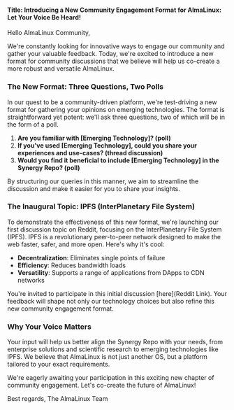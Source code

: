 
#### Title: Introducing a New Community Engagement Format for AlmaLinux: Let Your Voice Be Heard!

Hello AlmaLinux Community,

We're constantly looking for innovative ways to engage our community and gather your valuable feedback. Today, we're excited to introduce a new format for community discussions that we believe will help us co-create a more robust and versatile AlmaLinux.

### The New Format: Three Questions, Two Polls

In our quest to be a community-driven platform, we're test-driving a new format for gathering your opinions on emerging technologies. The format is straightforward yet potent: we'll ask three questions, two of which will be in the form of a poll.

1. **Are you familiar with [Emerging Technology]? (poll)**
2. **If you've used [Emerging Technology], could you share your experiences and use-cases? (thread discussion)**
3. **Would you find it beneficial to include [Emerging Technology] in the Synergy Repo? (poll)**

By structuring our queries in this manner, we aim to streamline the discussion and make it easier for you to share your insights.

### The Inaugural Topic: IPFS (InterPlanetary File System)

To demonstrate the effectiveness of this new format, we're launching our first discussion topic on Reddit, focusing on the InterPlanetary File System (IPFS). IPFS is a revolutionary peer-to-peer network designed to make the web faster, safer, and more open. Here's why it's cool:

- **Decentralization**: Eliminates single points of failure
- **Efficiency**: Reduces bandwidth loads
- **Versatility**: Supports a range of applications from DApps to CDN networks

You're invited to participate in this initial discussion [here](Reddit Link). Your feedback will shape not only our technology choices but also refine this new community engagement format.

### Why Your Voice Matters

Your input will help us better align the Synergy Repo with your needs, from enterprise solutions and scientific research to emerging technologies like IPFS. We believe that AlmaLinux is not just another OS, but a platform tailored to your exact requirements.

We're eagerly awaiting your participation in this exciting new chapter of community engagement. Let's co-create the future of AlmaLinux!

Best regards,
The AlmaLinux Team
